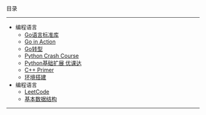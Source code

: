 目录
***
- 编程语言
    - [Go语言标准库](/programming-algorithm/programming-language/go-standard-library.md)
    - [Go in Action](/programming-algorithm/programming-language/go-in-action.md)
    - [Go转型](/programming-algorithm/programming-language/go-transformation.md)
    - [Python Crash Course](/programming-algorithm/programming-language/python-crash-course.md)
    - [Python基础扩展 优课达](/programming-algorithm/programming-language/python-extension-ykd.md)
    - [C++ Primer](/programming-algorithm/programming-language/c-primer.md)
    - [环境搭建](/programming-algorithm/programming-language/environment-build.md)
- 编程语言
    - [LeetCode](/programming-algorithm/algorithm/leetcode.md)
    - [基本数据结构](/programming-algorithm/algorithm/data-structure-basic.md)
***